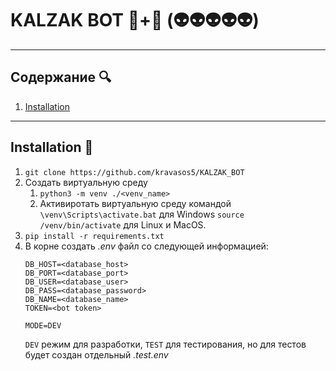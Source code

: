 # KALZAK BOT 🎒+💩 (👽👽👽👽👽)

---

## Содержание 🔍
1. [Installation](#installation)

---

## Installation 🔧 <a id="installation"></a>

1. `git clone https://github.com/kravasos5/KALZAK_BOT`
2. Создать виртуальную среду
    1. `python3 -m venv ./<venv_name>`
    2. Активиротать виртуальную среду командой
    `\venv\Scripts\activate.bat` для Windows
    `source /venv/bin/activate` для Linux и MacOS.
3. `pip install -r requirements.txt`
4. В корне создать *.env* файл со следующей информацией:
    ```
    DB_HOST=<database_host>
    DB_PORT=<database_port>
    DB_USER=<database_user>
    DB_PASS=<database_password>
    DB_NAME=<database_name>
    TOKEN=<bot token>

    MODE=DEV
    ```
    `DEV` режим для разработки, `TEST` для тестирования, но для тестов будет создан отдельный *.test.env*